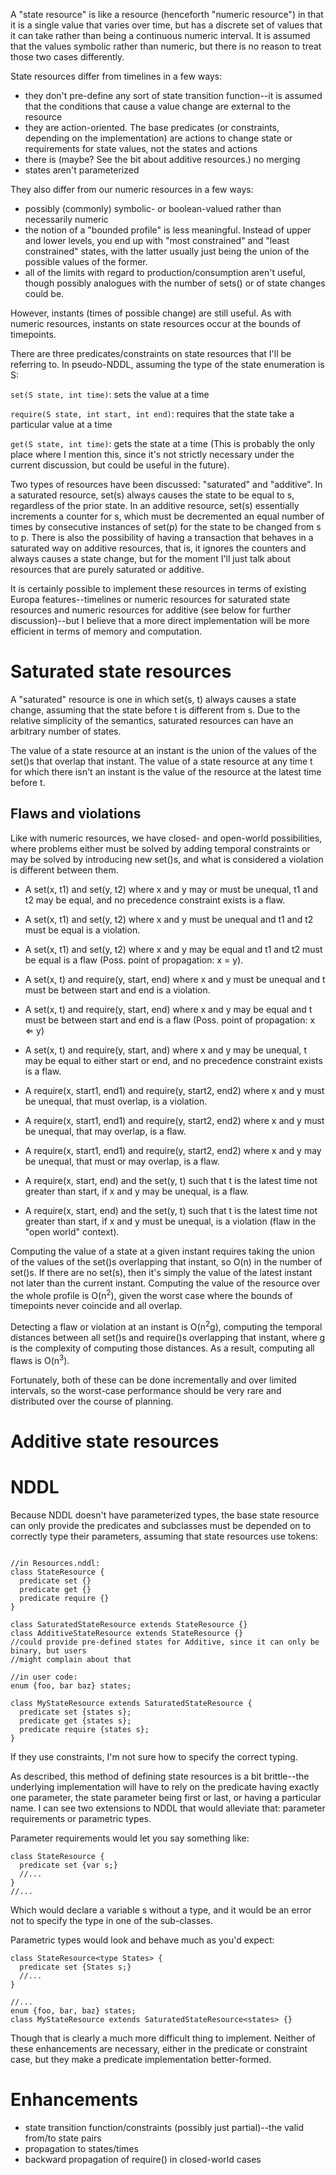 A "state resource" is like a resource (henceforth "numeric resource") in that it is a single value that varies over time, but has a
discrete set of values that it can take rather than being a continuous numeric interval.  It is assumed that the values symbolic
rather than numeric, but there is no reason to treat those two cases differently.

State resources differ from timelines in a few ways:
  * they don't pre-define any sort of state transition function--it is assumed that the conditions that cause a value change are external to the resource
  * they are action-oriented.  The base predicates (or constraints, depending on the implementation) are actions to change
state or requirements for state values, not the states and actions
  * there is (maybe?  See the bit about additive resources.) no merging
  * states aren't parameterized

They also differ from our numeric resources in a few ways:
  * possibly (commonly) symbolic- or boolean-valued rather than necessarily numeric
  * the notion of a "bounded profile" is less meaningful.  Instead of upper and lower levels, you end up with "most constrained" and "least constrained" states, with the latter usually just being the union of the possible values of the former.
  * all of the limits with regard to production/consumption aren't useful, though possibly analogues with the number of sets() or of state changes could be.

However, instants (times of possible change) are still useful.  As with numeric resources, instants on state resources
occur at the bounds of timepoints.

There are three predicates/constraints on state resources that I'll be referring to.  In pseudo-NDDL, assuming the type
of the state enumeration is S:

`set(S state, int time)`: sets the value at a time

`require(S state, int start, int end)`: requires that the state take a particular value at a time

`get(S state, int time)`: gets the state at a time (This is probably the only place where I mention this, since it's not strictly necessary under the current discussion, but could be useful in the future).

Two types of resources have been discussed:  "saturated" and "additive".  In a saturated resource, set(s) always
causes the state to be equal to s, regardless of the prior state.  In an additive resource, set(s) essentially
increments a counter for s, which must be decremented an equal number of times by consecutive instances of set(p) for
the state to be changed from s to p.  There is also the possibility of having a transaction that behaves in a saturated
way on additive resources, that is, it ignores the counters and always causes a state change, but for the moment I'll
just talk about resources that are purely saturated or additive.

It is certainly possible to implement these resources in terms of existing Europa features--timelines or numeric
resources for saturated state resources and numeric resources for additive (see below for further discussion)--but I
believe that a more direct implementation will be more efficient in terms of memory and computation.

# Saturated state resources #
A "saturated" resource is one in which set(s, t) always causes a state change, assuming that the state before t is
different from s.  Due to the relative simplicity of the semantics, saturated resources can have an arbitrary number of states.

The value of a state resource at an instant is the union of the values of the set()s that overlap that instant.  The
value of a state resource at any time t for which there isn't an instant is the value of the resource at the latest time
before t.

## Flaws and violations ##
Like with numeric resources, we have closed- and open-world possibilities, where problems either must be solved by
adding temporal constraints or may be solved by introducing new set()s, and what is considered a violation is different
between them.

  * A set(x, t1) and set(y, t2) where x and y may or must be unequal, t1 and t2 may be equal, and no precedence constraint exists is a flaw.

  * A set(x, t1) and set(y, t2) where x and y must be unequal and t1 and t2 must be equal is a violation.
  * A set(x, t1) and set(y, t2) where x and y may be equal and t1 and t2 must be equal is a flaw (Poss. point of propagation: x = y).

  * A set(x, t) and require(y, start, end) where x and y must be unequal and t must be between start and  end is a violation.
  * A set(x, t) and require(y, start, end) where x and y may be equal and t must be between start and end is a flaw (Poss. point of propagation: x ⇐ y)

  * A set(x, t) and require(y, start, and) where x and y may be unequal, t may be equal to either start or end, and no precedence constraint exists is a flaw.

  * A require(x, start1, end1) and require(y, start2, end2) where x and y must be unequal, that must overlap, is a violation.
  * A require(x, start1, end1) and require(y, start2, end2) where x and y must be unequal, that may overlap, is a flaw.
  * A require(x, start1, end1) and require(y, start2, end2) where x and y may be unequal, that must  or may overlap, is a flaw.

  * A require(x, start, end) and the set(y, t) such that t is the latest time not greater than start, if x and y may be unequal, is a flaw.
  * A require(x, start, end) and the set(y, t) such that t is the latest time not greater than start, if x and y must be unequal, is a violation (flaw in the "open world" context).

Computing the value of a state at a given instant requires taking the union of the values of the set()s overlapping that instant, so O(n) in the number of set()s.  If there are no set(s), then it's simply the value of the latest instant not later than the current instant.  Computing the value of the resource over the whole profile is O(n<sup>2</sup>), given the worst case where the bounds of timepoints never coincide and all overlap.

Detecting a flaw or violation at an instant is O(n<sup>2</sup>g), computing the temporal distances between all set()s and require()s overlapping that instant, where g is the complexity of computing those distances.  As a result, computing all flaws is O(n<sup>3</sup>).

Fortunately, both of these can be done incrementally and over limited intervals, so the worst-case performance should be very rare and distributed over the course of planning.

# Additive state resources #
# NDDL #
Because NDDL doesn't have parameterized types, the base state resource can only provide the predicates and subclasses
must be depended on to correctly type their parameters, assuming that state resources use tokens:

```

//in Resources.nddl:
class StateResource {
  predicate set {}
  predicate get {}
  predicate require {}
}

class SaturatedStateResource extends StateResource {}
class AdditiveStateResource extends StateResource {}
//could provide pre-defined states for Additive, since it can only be binary, but users
//might complain about that

//in user code:
enum {foo, bar baz} states;

class MyStateResource extends SaturatedStateResource {
  predicate set {states s};
  predicate get {states s};
  predicate require {states s};
}

```

If they use constraints, I'm not sure how to specify the correct typing.

As described, this method of defining state resources is a bit brittle--the underlying implementation will have to rely on the predicate having exactly one parameter, the state parameter being first or last, or having a particular name.  I can see two extensions to NDDL that would alleviate that: parameter requirements or parametric types.

Parameter requirements would let you say something like:

```
class StateResource {
  predicate set {var s;}
  //...
}
//...
```
Which would declare a variable s without a type, and it would be an error not to specify the type in one of the sub-classes.

Parametric types would look and behave much as you'd expect:

```
class StateResource<type States> {
  predicate set {States s;}
  //...
}

//...
enum {foo, bar, baz} states;
class MyStateResource extends SaturatedStateResource<states> {}

```

Though that is clearly a much more difficult thing to implement.  Neither of these enhancements are necessary, either in the predicate or constraint case, but they make a predicate implementation better-formed.

# Enhancements #
  * state transition function/constraints (possibly just partial)--the valid from/to state pairs
  * propagation to states/times
  * backward propagation of require() in closed-world cases